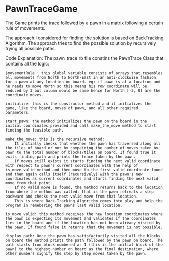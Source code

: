# PawnTraceGame
The Game prints the trace followed by a pawn in a matrix following a certain rule of movements.

The approach I considered for finding the solution is based on BackTracking Algorithm. 
The approach tries to find the possible solution by recursively trying all possible paths.

Code Explanation:
The pawn_trace.rb file conatins the PawnTrace Class that contains all the logic:

	$movementRule : this global variable consists of arrays that resembles all movements from North to North-East in an anti-clockwise fashion for a pawn at any location on board. eg: if pawn is at a location and he needs to move North so this means his row coordinate will be reduced by 3 but column would be same hence for North [-3, 0] are the coordinate moves.

	initialize: this is the constructor method and it initializes the game, like the board, moves of pawn, and all other required parameters.

	start_pawn: the method initializes the pawn on the board in the initial coordinates provided and call make_the_move method to start finding the feasible path.

	make_the_move: this is the recursive method:
		It initially checks that whether the pawn has traversed along all the tiles of board or not by compairing the number of moves taken by pawn to the total number of blocks/tiles on board. If found true it exits finding path and prints the trace taken by the pawn.
		If moves still exists it starts finding the next valid coordinate with respect to pawn's current coordinates with the help of is_move_valid method and then move to the first valid coordinate found and then again calls itself (recursively) with the pawn's new coordinates as current coordinates and starts finding the next valid move from that point.
		If no valid move is found, the method returns back to the location from where the method was called, that is the pawn retreats a step backward and checks the next valid move from that location.
		This is where Back-Tracking Algorithm comes into play and help the program in remebering the pawns last valid location.

	is_move_valid: this method receives the new location coordinates where the pawn is expecting its movement and validates if the coordinates lies in the board and if the location has not been already visited by the pawn. If found false it returns that the movement is not possible.

	display_path: Once the pawn has satisfactorily visited all the blocks on board the method prints the path followed by the pawn on board. The path starts from block numbered as 1 (this is the initial block of the pawn) to the highest number on board as the final destination, where other numbers signify the step by step moves taken by the pawn.
	 

